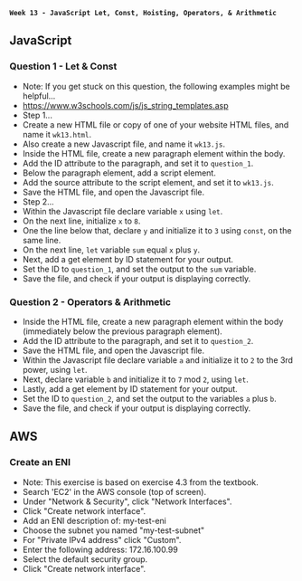 **`Week 13 - JavaScript Let, Const, Hoisting, Operators, & Arithmetic`**

## JavaScript

### Question 1 - Let & Const
- Note: If you get stuck on this question, the following examples might be helpful...
- https://www.w3schools.com/js/js_string_templates.asp
- Step 1...
- Create a new HTML file or copy of one of your website HTML files, and name it `wk13.html`.
- Also create a new Javascript file, and name it `wk13.js`.
- Inside the HTML file, create a new paragraph element within the body.
- Add the ID attribute to the paragraph, and set it to `question_1`.
- Below the paragraph element, add a script element.
- Add the source attribute to the script element, and set it to `wk13.js`.
- Save the HTML file, and open the Javascript file.
- Step 2...
- Within the Javascript file declare variable `x` using `let`.
- On the next line, initialize `x` to `8`.
- One the line below that, declare `y` and initialize it to `3` using `const`, on the same line.
- On the next line, `let` variable `sum` equal `x` plus `y`.
- Next, add a get element by ID statement for your output.
- Set the ID to `question_1`, and set the output to the `sum` variable.
- Save the file, and check if your output is displaying correctly.

### Question 2 - Operators & Arithmetic
- Inside the HTML file, create a new paragraph element within the body (immediately below the previous paragraph element).
- Add the ID attribute to the paragraph, and set it to `question_2`.
- Save the HTML file, and open the Javascript file.
- Within the Javascript file declare variable `a` and initialize it to `2` to the 3rd power, using `let`.
- Next, declare variable `b` and initialize it to `7` mod `2`, using `let`.
- Lastly, add a get element by ID statement for your output.
- Set the ID to `question_2`, and set the output to the variables `a` plus `b`.
- Save the file, and check if your output is displaying correctly.


## AWS


### Create an ENI
- Note: This exercise is based on exercise 4.3 from the textbook.
- Search 'EC2' in the AWS console (top of screen).
- Under "Network & Security", click "Network Interfaces".
- Click "Create network interface".
- Add an ENI description of: my-test-eni
- Choose the subnet you named "my-test-subnet"
- For "Private IPv4 address" click "Custom".
- Enter the following address: 172.16.100.99
- Select the default security group.
- Click "Create network interface".

